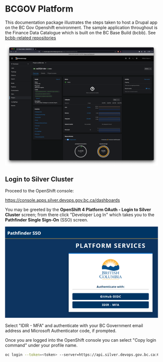 # BCGOV Platform
This documentation package illustrates the steps taken to host a Drupal app on the BC Gov Openshift environment. The sample application throughout is the Finance Data Catalogue which is built on the BC Base Build (bcbb). See [bcbb-related repositories](https://github.com/bcgov/?q=bcbb)

![OpenShift Console](assets/images/openshift-console.png)

## Login to Silver Cluster

Proceed to the OpenShift console:

https://console.apps.silver.devops.gov.bc.ca/dashboards

You may be greeted by the **OpenShift 4 Platform OAuth - Login to Silver Cluster** screen; from there click "Developer Log In" which takes you to the **Pathfinder Single Sign-On** (SSO) screen.

![SSO Screen](assets/images/bcgov_sso.png)

Select "IDIR - MFA" and authenticate with your BC Government email address and Microsoft Authenticator code, if prompted.

Once you are logged into the OpenShift console you can select "Copy login command" under your profile name.

```sh
oc login --token=<token> --server=https://api.silver.devops.gov.bc.ca:6443
```
